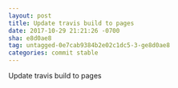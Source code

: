 ```yaml
---
layout: post
title: Update travis build to pages
date: 2017-10-29 21:21:26 -0700
sha: e8d0ae8
tag: untagged-0e7cab9384b2e02c1dc5-3-ge8d0ae8
categories: commit stable
---
```

Update travis build to pages
